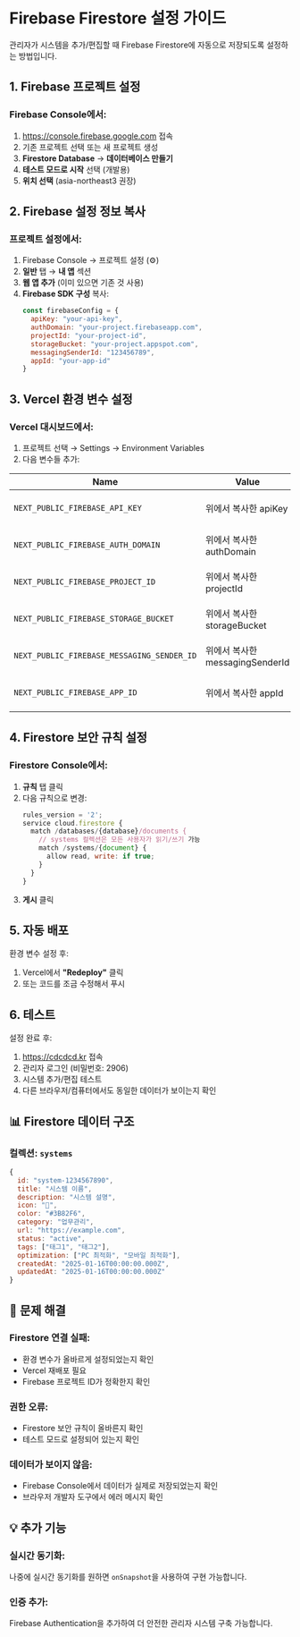 # Firebase Firestore 설정 가이드

관리자가 시스템을 추가/편집할 때 Firebase Firestore에 자동으로 저장되도록 설정하는 방법입니다.

## 1. Firebase 프로젝트 설정

### **Firebase Console에서:**
1. https://console.firebase.google.com 접속
2. 기존 프로젝트 선택 또는 새 프로젝트 생성
3. **Firestore Database** → **데이터베이스 만들기**
4. **테스트 모드로 시작** 선택 (개발용)
5. **위치 선택** (asia-northeast3 권장)

## 2. Firebase 설정 정보 복사

### **프로젝트 설정에서:**
1. Firebase Console → 프로젝트 설정 (⚙️)
2. **일반** 탭 → **내 앱** 섹션
3. **웹 앱 추가** (이미 있으면 기존 것 사용)
4. **Firebase SDK 구성** 복사:
   ```javascript
   const firebaseConfig = {
     apiKey: "your-api-key",
     authDomain: "your-project.firebaseapp.com",
     projectId: "your-project-id",
     storageBucket: "your-project.appspot.com",
     messagingSenderId: "123456789",
     appId: "your-app-id"
   }
   ```

## 3. Vercel 환경 변수 설정

### **Vercel 대시보드에서:**
1. 프로젝트 선택 → Settings → Environment Variables
2. 다음 변수들 추가:

| Name | Value | Environment |
|------|-------|-------------|
| `NEXT_PUBLIC_FIREBASE_API_KEY` | 위에서 복사한 apiKey | Production, Preview, Development |
| `NEXT_PUBLIC_FIREBASE_AUTH_DOMAIN` | 위에서 복사한 authDomain | Production, Preview, Development |
| `NEXT_PUBLIC_FIREBASE_PROJECT_ID` | 위에서 복사한 projectId | Production, Preview, Development |
| `NEXT_PUBLIC_FIREBASE_STORAGE_BUCKET` | 위에서 복사한 storageBucket | Production, Preview, Development |
| `NEXT_PUBLIC_FIREBASE_MESSAGING_SENDER_ID` | 위에서 복사한 messagingSenderId | Production, Preview, Development |
| `NEXT_PUBLIC_FIREBASE_APP_ID` | 위에서 복사한 appId | Production, Preview, Development |

## 4. Firestore 보안 규칙 설정

### **Firestore Console에서:**
1. **규칙** 탭 클릭
2. 다음 규칙으로 변경:
   ```javascript
   rules_version = '2';
   service cloud.firestore {
     match /databases/{database}/documents {
       // systems 컬렉션은 모든 사용자가 읽기/쓰기 가능
       match /systems/{document} {
         allow read, write: if true;
       }
     }
   }
   ```
3. **게시** 클릭

## 5. 자동 배포

환경 변수 설정 후:
1. Vercel에서 **"Redeploy"** 클릭
2. 또는 코드를 조금 수정해서 푸시

## 6. 테스트

설정 완료 후:
1. https://cdcdcd.kr 접속
2. 관리자 로그인 (비밀번호: 2906)
3. 시스템 추가/편집 테스트
4. 다른 브라우저/컴퓨터에서도 동일한 데이터가 보이는지 확인

## 📊 Firestore 데이터 구조

### **컬렉션: `systems`**
```javascript
{
  id: "system-1234567890",
  title: "시스템 이름",
  description: "시스템 설명",
  icon: "📅",
  color: "#3B82F6",
  category: "업무관리",
  url: "https://example.com",
  status: "active",
  tags: ["태그1", "태그2"],
  optimization: ["PC 최적화", "모바일 최적화"],
  createdAt: "2025-01-16T00:00:00.000Z",
  updatedAt: "2025-01-16T00:00:00.000Z"
}
```

## 🔧 문제 해결

### **Firestore 연결 실패:**
- 환경 변수가 올바르게 설정되었는지 확인
- Vercel 재배포 필요
- Firebase 프로젝트 ID가 정확한지 확인

### **권한 오류:**
- Firestore 보안 규칙이 올바른지 확인
- 테스트 모드로 설정되어 있는지 확인

### **데이터가 보이지 않음:**
- Firebase Console에서 데이터가 실제로 저장되었는지 확인
- 브라우저 개발자 도구에서 에러 메시지 확인

## 💡 추가 기능

### **실시간 동기화:**
나중에 실시간 동기화를 원하면 `onSnapshot`을 사용하여 구현 가능합니다.

### **인증 추가:**
Firebase Authentication을 추가하여 더 안전한 관리자 시스템 구축 가능합니다.




